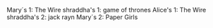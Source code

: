 Mary´s 1: The Wire
shraddha's 1: game of thrones
Alice's 1: The Wire
shraddha's 2: jack rayn
Mary´s 2: Paper Girls 


